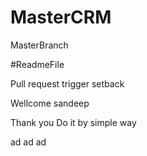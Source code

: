 # MasterCRM
MasterBranch

#ReadmeFile

Pull request trigger setback

Wellcome sandeep

Thank you
Do it by simple way

ad ad ad
